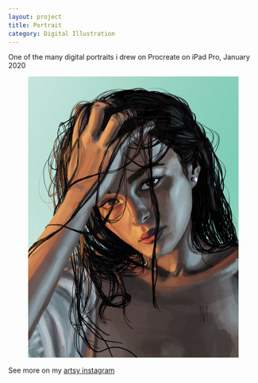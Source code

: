 ```yaml
---
layout: project
title: Portrait
category: Digital Illustration
---
```


<p>One of the many digital portraits i drew on Procreate on iPad Pro, January 2020</p>

<figure>
    <img src="assets/img/portrait.JPG" alt="Portrait">
</figure>

<p>See more on my <a href="https://www.instagram.com/p/B7bjUChHxmu/" target="_blank" title="My illustration on Artsy_Rita">artsy instagram</a></p>
